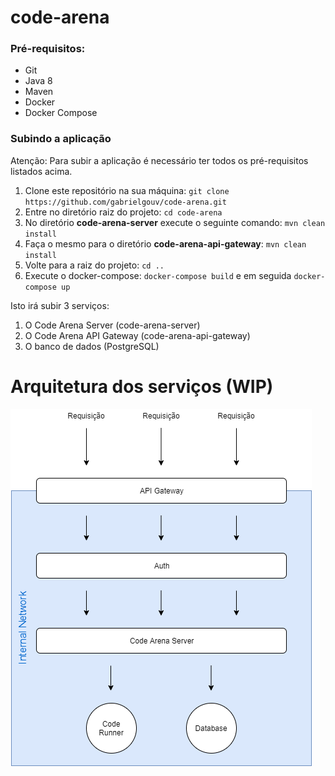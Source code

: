 # code-arena

### Pré-requisitos:
- Git
- Java 8
- Maven
- Docker
- Docker Compose

### Subindo a aplicação

Atenção: Para subir a aplicação é necessário ter todos os pré-requisitos listados acima.

1. Clone este repositório na sua máquina: `git clone https://github.com/gabrielgouv/code-arena.git`
2. Entre no diretório raiz do projeto: `cd code-arena`
2. No diretório **code-arena-server** execute o seguinte comando: `mvn clean install`
3. Faça o mesmo para o diretório **code-arena-api-gateway**: `mvn clean install`
4. Volte para a raiz do projeto: `cd ..`
5. Execute o docker-compose: `docker-compose build` e em seguida `docker-compose up`

Isto irá subir 3 serviços:
1. O Code Arena Server (code-arena-server)
2. O Code Arena API Gateway (code-arena-api-gateway)
3. O banco de dados (PostgreSQL)


# Arquitetura dos serviços (WIP)

![Drag Racing](https://github.com/gabrielgouv/code-arena/blob/master/code-arena-docs/services-arch-v1.png?raw=true)
